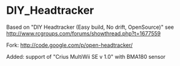 # DIY_Headtracker

Based on "DIY Headtracker (Easy build, No drift, OpenSource)"
see http://www.rcgroups.com/forums/showthread.php?t=1677559

Fork: http://code.google.com/p/open-headtracker/

Added: support of "Crius MultiWii SE v 1.0" with BMA180 sensor